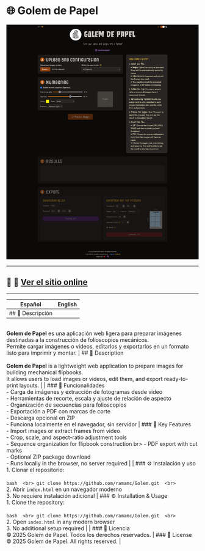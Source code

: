 # 🌐 Golem de Papel

![Vista previa](docs/img/preview.png)

---

## 📍 🔗 **[Ver el sitio online](https://ramamc.github.io/Golem/)**

---

| Español | English |
|---------|---------|
| ## 📖 Descripción  
<br> **Golem de Papel** es una aplicación web ligera para preparar imágenes destinadas a la construcción de folioscopios mecánicos. 
<br> Permite cargar imágenes o videos, editarlos y exportarlos en un formato listo para imprimir y montar. 
| ## 📖 Description  
<br> **Golem de Papel** is a lightweight web application to prepare images for building mechanical flipbooks. 
<br> It allows users to load images or videos, edit them, and export ready-to-print layouts. |
| ### 🚀 Funcionalidades 
<br> - Carga de imágenes y extracción de fotogramas desde video 
<br> - Herramientas de recorte, escala y ajuste de relación de aspecto 
<br> - Organización de secuencias para folioscopios 
<br> - Exportación a PDF con marcas de corte 
<br> - Descarga opcional en ZIP 
<br> - Funciona localmente en el navegador, sin servidor 
| ### 🚀 Key Features 
<br> - Import images or extract frames from video 
<br> - Crop, scale, and aspect-ratio adjustment tools 
<br> - Sequence organization for flipbook construction 
br> - PDF export with cut marks 
<br> - Optional ZIP package download 
<br> - Runs locally in the browser, no server required |
| ### ⚙️ Instalación y uso 
<br> 1. Clonar el repositorio:  
<br> ```bash 
<br> git clone https://github.com/ramamc/Golem.git 
<br> ``` 
<br> 2. Abrir `index.html` en un navegador moderno 
<br> 3. No requiere instalación adicional 
| ### ⚙️ Installation & Usage 
<br> 1. Clone the repository:  
<br> ```bash 
<br> git clone https://github.com/ramamc/Golem.git 
<br> ``` 
<br> 2. Open `index.html` in any modern browser 
<br> 3. No additional setup required |
| ### 📜 Licencia 
<br> © 2025 Golem de Papel. Todos los derechos reservados. 
| ### 📜 License 
<br> © 2025 Golem de Papel. All rights reserved. |


